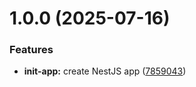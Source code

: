 # 1.0.0 (2025-07-16)


### Features

* **init-app:** create NestJS app ([7859043](https://github.com/victory-aime/hibly-backend/commit/78590439d7ecfd126be9abdcb7cec79bbdb07bf1))
